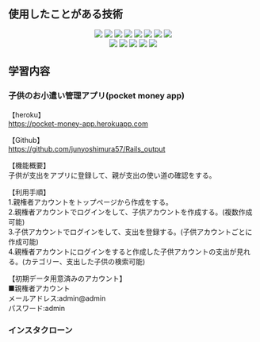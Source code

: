 ## 使用したことがある技術
<p align="center">
  <img src="https://img.shields.io/badge/-Ruby%20on%20Rails-333333?style=flat&logo=ruby-on-rails&logoColor=CC0000">
  <img src="https://img.shields.io/badge/-Ruby-333333?style=flat&logo=Ruby&logoColor=CC342D">
  <img src="https://img.shields.io/badge/-JavaScript-333333?style=flat&logo=javascript">
  <img src="https://img.shields.io/badge/-HTML-333333?style=flat&logo=HTML5">
  <img src="https://img.shields.io/badge/-CSS-333333?style=flat&logo=CSS3&logoColor=1572B6">
  <img src="https://img.shields.io/badge/-Bootstrap-333333?style=flat&logo=bootstrap&logoColor=563D7C">  
  <img src="https://img.shields.io/badge/-MySQL-333333?style=flat&logo=mysql">
  <img src="https://img.shields.io/badge/-Redis-333333?style=flat&logo=redis&logoColor=DC382D">
  <br>
  <img src="https://img.shields.io/badge/-Git-333333?style=flat&logo=git">
  <img src="https://img.shields.io/badge/-GitHub-333333?style=flat&logo=github">
  <img src="https://img.shields.io/badge/-Bitbucket-333333?style=flat&logo=bitbucket&logoColor=0052CC">
  <img src="https://img.shields.io/badge/-Visual%20Studio%20Code-333333?style=flat&logo=visual-studio-code&logoColor=007ACC">
  <img src="https://img.shields.io/badge/-Heroku-333333?style=flat&logo=Heroku&logoColor=430098">
</p>

## 学習内容

### 子供のお小遣い管理アプリ(pocket money app)

【heroku】  
https://pocket-money-app.herokuapp.com

【Github】  
https://github.com/junyoshimura57/Rails_output

【機能概要】  
子供が支出をアプリに登録して、親が支出の使い道の確認をする。

【利用手順】  
1.親権者アカウントをトップページから作成をする。  
2.親権者アカウントでログインをして、子供アカウントを作成する。(複数作成可能)  
3.子供アカウントでログインをして、支出を登録する。(子供アカウントごとに作成可能)  
4.親権者アカウントにログインをすると作成した子供アカウントの支出が見れる。(カテゴリー、支出した子供の検索可能)  

【初期データ用意済みのアカウント】  
■親権者アカウント  
メールアドレス:admin@admin  
パスワード:admin  

### インスタクローン  
